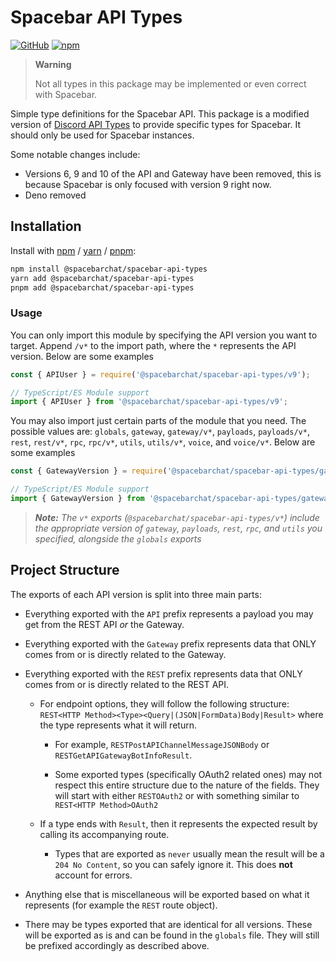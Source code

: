 # Spacebar API Types

[![GitHub](https://img.shields.io/github/license/spacebarchat/spacebar-api-types)](https://github.com/spacebarchat/spacebar-api-types/blob/main/LICENSE.md)
[![npm](https://img.shields.io/npm/v/@spacebarchat/spacebar-api-types?color=crimson&logo=npm)](https://www.npmjs.com/package/@spacebarchat/spacebar-api-types)

> **Warning**
>
> Not all types in this package may be implemented or even correct with Spacebar.

Simple type definitions for the Spacebar API.
This package is a modified version of [Discord API Types](https://github.com/discordjs/discord-api-types) to provide specific types for Spacebar. It should only be used for Spacebar instances.

Some notable changes include:

- Versions 6, 9 and 10 of the API and Gateway have been removed, this is because Spacebar is only focused with version 9 right now.
- Deno removed

## Installation

Install with [npm](https://www.npmjs.com/) / [yarn](https://yarnpkg.com) / [pnpm](https://pnpm.js.org/):

```sh
npm install @spacebarchat/spacebar-api-types
yarn add @spacebarchat/spacebar-api-types
pnpm add @spacebarchat/spacebar-api-types
```

### Usage

You can only import this module by specifying the API version you want to target. Append `/v*` to the import path, where the `*` represents the API version. Below are some examples

```js
const { APIUser } = require('@spacebarchat/spacebar-api-types/v9');
```

```ts
// TypeScript/ES Module support
import { APIUser } from '@spacebarchat/spacebar-api-types/v9';
```

You may also import just certain parts of the module that you need. The possible values are: `globals`, `gateway`, `gateway/v*`, `payloads`, `payloads/v*`, `rest`, `rest/v*`, `rpc`, `rpc/v*`, `utils`, `utils/v*`, `voice`, and `voice/v*`. Below are some examples

```js
const { GatewayVersion } = require('@spacebarchat/spacebar-api-types/gateway/v9');
```

```ts
// TypeScript/ES Module support
import { GatewayVersion } from '@spacebarchat/spacebar-api-types/gateway/v9';
```

> _**Note:** The `v*` exports (`@spacebarchat/spacebar-api-types/v*`) include the appropriate version of `gateway`, `payloads`, `rest`, `rpc`, and `utils` you specified, alongside the `globals` exports_

## Project Structure

The exports of each API version is split into three main parts:

- Everything exported with the `API` prefix represents a payload you may get from the REST API _or_ the Gateway.

- Everything exported with the `Gateway` prefix represents data that ONLY comes from or is directly related to the Gateway.

- Everything exported with the `REST` prefix represents data that ONLY comes from or is directly related to the REST API.

  - For endpoint options, they will follow the following structure: `REST<HTTP Method><Type><Query|(JSON|FormData)Body|Result>` where the type represents what it will return.

    - For example, `RESTPostAPIChannelMessageJSONBody` or `RESTGetAPIGatewayBotInfoResult`.

    - Some exported types (specifically OAuth2 related ones) may not respect this entire structure due to the nature of the fields. They will start with either `RESTOAuth2` or with something similar to `REST<HTTP Method>OAuth2`

  - If a type ends with `Result`, then it represents the expected result by calling its accompanying route.

    - Types that are exported as `never` usually mean the result will be a `204 No Content`, so you can safely ignore it. This does **not** account for errors.

- Anything else that is miscellaneous will be exported based on what it represents (for example the `REST` route object).

- There may be types exported that are identical for all versions. These will be exported as is and can be found in the `globals` file. They will still be prefixed accordingly as described above.
